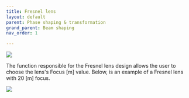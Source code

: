 ```yaml
---
title: Fresnel lens
layout: default
parent: Phase shaping & transformation
grand_parent: Beam shaping
nav_order: 1

---
```


![](/lbsa/assets/images/Fresnel_subsection.png)


The function responsible for the Fresnel lens design allows the user to choose the lens's Focus [m] value. 
Below, is an example of a Fresnel lens with 20 [m] focus. 

![](/lbsa/assets/images/Fresnel.bmp)
 


